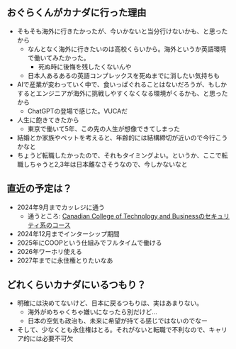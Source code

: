 ## おぐらくんがカナダに行った理由

- そもそも海外に行きたかったが、今いかないと当分行けないかも、と思ったから
  - なんとなく海外に行きたいのは高校くらいから。海外というか英語環境で働いてみたかった。
    - 死ぬ時に後悔を残したくないんや
  - 日本人あるあるの英語コンプレックスを死ぬまでに消したい気持ちも
- AIで産業が変わっていく中で、食いっぱぐれることはないだろうが、もしかするとエンジニアが海外に挑戦しやすくなくなる環境がくるかも、と思ったから
  - ChatGPTの登場で感じた。VUCAだ
- 人生に飽きてきたから
  - 東京で働いて5年、この先の人生が想像できてしまった
- 結婚とか家族やペットを考えると、年齢的には結構締切が近いので今行こうかなと
- ちょうど転職したかったので、それもタイミングよい。というか、ここで転職しちゃうと2,3年は日本離なさそうなので、今しかないなと

## 直近の予定は？

- 2024年9月までカッレジに通う
  - 通うところ: [Canadian College of Technology and Businessのセキュリティ系のコース](https://www.canadianctb.ca/course/postgraduate-security-operations-analyst-with-co-op)
- 2024年12月までインターシップ期間
- 2025年にCOOPという仕組みでフルタイムで働ける
- 2026年ワーホリ使える
- 2027年までに永住権とりたいなあ


## どれくらいカナダにいるつもり？

- 明確には決めてないけど、日本に戻るつもりは、実はあまりない。
  - 海外がめちゃくちゃ嫌いになったら別だけど…
  - 日本の空気も政治も、未来に希望が持てる感じではないのでなー
- そして、少なくとも永住権はとる。それがないと転職で不利なので、キャリア的には必要不可欠
